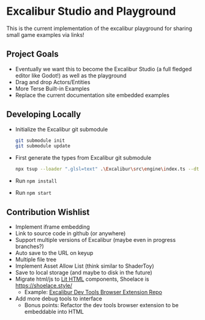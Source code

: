 # Excalibur Studio and Playground

This is the current implementation of the excalibur playground for sharing small game examples via links!

## Project Goals

* Eventually we want this to become the Excalibur Studio (a full fledged editor like Godot!) as well as the playground
* Drag and drop Actors/Entities
* More Terse Built-in Examples
* Replace the current documentation site embedded examples

## Developing Locally

* Initialize the Excalibur git submodule

    ```sh
    git submodule init
    git submodule update
    ```
* First generate the types from Excalibur git submodule

    ```sh
    npx tsup --loader ".glsl=text" .\Excalibur\src\engine\index.ts --dts
    ```
* Run `npm install`
* Run `npm start`

## Contribution Wishlist

* Implement iframe embedding
* Link to source code in github (or anywhere)
* Support multiple versions of Excalibur (maybe even in progress branches?)
* Auto save to the URL on keyup
* Multiple file tree
* Implement Asset Allow List (think similar to ShaderToy)
* Save to local storage (and maybe to disk in the future)
* Migrate html/js to [Lit HTML](https://lit.dev/) components, Shoelace is https://shoelace.style/ 
  - Example: [Excalibur Dev Tools Browser Extension Repo](https://github.com/excaliburjs/excalibur-extension.git)
* Add more debug tools to interface
  - Bonus points: Refactor the dev tools browser extension to be embeddable into HTML

